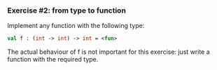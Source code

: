 ### Exercise #2: from type to function

Implement any function with the following type:
```ocaml
val f : (int -> int) -> int = <fun>
```
The actual behaviour of f is not important for this exercise: just write a function with the required type.
